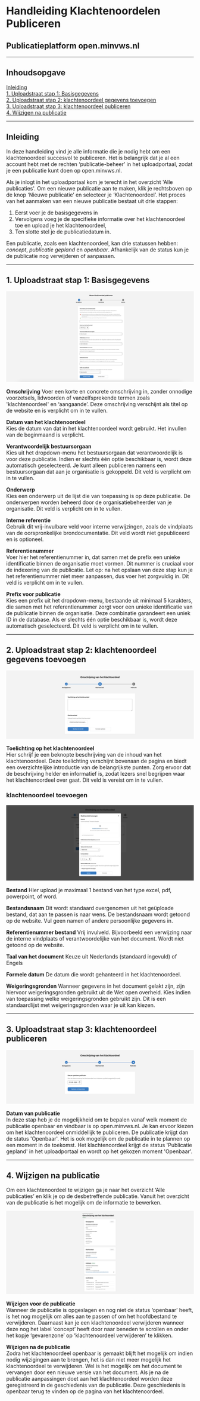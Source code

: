 # Handleiding Klachtenoordelen Publiceren

## Publicatieplatform open.minvws.nl

---

## Inhoudsopgave

[Inleiding](#inleiding)  
[1. Uploadstraat stap 1: Basisgegevens](#1-uploadstraat-stap-1-basisgegevens)  
[2. Uploadstraat stap 2: klachtenoordeel gegevens toevoegen](#2-uploadstraat-stap-2-klachtenoordeel-gegevens-toevoegen)  
[3. Uploadstraat stap 3: klachtenoordeel publiceren](#3-uploadstraat-stap-3-klachtenoordeel-publiceren)  
[4. Wijzigen na publicatie](#4-wijzigen-na-publicatie)  

---

## Inleiding

In deze handleiding vind je alle informatie die je nodig hebt om een klachtenoordeel succesvol te publiceren. Het is belangrijk
dat je al een account hebt met de rechten ‘publicatie-beheer’ in het uploadportaal, zodat je een publicatie kunt doen op
open.minvws.nl.

Als je inlogt in het uploadportaal kom je terecht in het overzicht 'Alle publicaties'. Om een nieuwe
publicatie aan te maken, klik je rechtsboven op de knop ‘Nieuwe publicatie’ en selecteer je ‘Klachtenoordeel’. Het proces van
het aanmaken van een nieuwe publicatie bestaat uit drie stappen:

1. Eerst voer je de basisgegevens in
2. Vervolgens voeg je de specifieke informatie over het klachtenoordeel toe en upload je het klachtenoordeel,
3. Ten slotte stel je de publicatiedatum in.

Een publicatie, zoals een klachtenoordeel, kan drie statussen hebben: *concept*, *publicatie gepland* en *openbaar*. Afhankelijk
van de status kun je de publicatie nog verwijderen of aanpassen.

---

## 1. Uploadstraat stap 1: Basisgegevens

<img src=images/klachtenoordeel_1.png  alt="Afbeelding toont de eerste stap van de uploadstraat waar de basisgegeven worden ingevuld."/>

**Omschrijving**
Voer een korte en concrete omschrijving in, zonder onnodige voorzetsels, lidwoorden of vanzelfsprekende termen zoals 'klachtenoordeel'
en ‘aangaande’. Deze omschrijving verschijnt als titel op de website en is verplicht om in te vullen.

**Datum van het klachtenoordeel**  
Kies de datum van dat in het klachtenoordeel wordt gebruikt. Het invullen van de beginmaand is verplicht.

**Verantwoordelijk bestuursorgaan**  
Kies uit het dropdown-menu het bestuursorgaan dat verantwoordelijk is voor deze publicatie. Indien er slechts één optie beschikbaar
is, wordt deze automatisch geselecteerd. Je kunt alleen publiceren namens een bestuursorgaan dat aan je organisatie is gekoppeld.
Dit veld is verplicht om in te vullen.

**Onderwerp**  
Kies een onderwerp uit de lijst die van toepassing is op deze publicatie. De onderwerpen worden beheerd door de organisatiebeheerder
van je organisatie. Dit veld is verplicht om in te vullen.

**Interne referentie**  
Gebruik dit vrij-invulbare veld voor interne verwijzingen, zoals de vindplaats van de oorspronkelijke brondocumentatie. Dit veld
wordt niet gepubliceerd en is optioneel.

**Referentienummer**  
Voer hier het referentienummer in, dat samen met de prefix een unieke identificatie binnen de organisatie moet vormen. Dit nummer
is cruciaal voor de indexering van de publicatie. Let op: na het opslaan van deze stap kun je het referentienummer niet meer aanpassen,
dus voer het zorgvuldig in. Dit veld is verplicht om in te vullen.

**Prefix voor publicatie**  
Kies een prefix uit het dropdown-menu, bestaande uit minimaal 5 karakters, die samen met het referentienummer zorgt voor een
unieke identificatie van de publicatie binnen de organisatie. Deze combinatie garandeert een uniek ID in de database. Als er
slechts één optie beschikbaar is, wordt deze automatisch geselecteerd. Dit veld is verplicht om in te vullen.

---

## 2. Uploadstraat stap 2: klachtenoordeel gegevens toevoegen

<img src=images/klachtenoordeel_2.png  alt="De afbeelding laat de tweede stap van de uploadstraat zien waar de toelichting
en het klachtenoordeel ingevuld worden "/>

**Toelichting op het klachtenoordeel**  
Hier schrijf je een beknopte beschrijving van de inhoud van het klachtenoordeel. Deze toelichting verschijnt bovenaan de pagina
en biedt een overzichtelijke introductie van de belangrijkste punten. Zorg ervoor dat de beschrijving helder en informatief is,
zodat lezers snel begrijpen waar het klachtenoordeel over gaat. Dit veld is vereist om in te vullen.

### klachtenoordeel toevoegen

<img src=images/klachtenoordeel_3.png  alt="Deze afbeelding laat de uploadwizard voor het klachtenoordeel zien"/>

**Bestand**
Hier upload je maximaal 1 bestand van het type excel, pdf, powerpoint, of word.

**Bestandsnaam**
Dit wordt standaard overgenomen uit het geüploade bestand, dat aan te passen is naar wens. De bestandsnaam wordt getoond op de
website. Vul geen namen of andere persoonlijke gegevens in.

**Referentienummer bestand**
Vrij invulveld. Bijvoorbeeld een verwijzing naar de interne vindplaats of verantwoordelijke van het document. Wordt niet getoond
op de website.

**Taal van het document**
Keuze uit Nederlands (standaard ingevuld) of Engels

**Formele datum**
De datum die wordt gehanteerd in het klachtenoordeel.

**Weigeringsgronden**
Wanneer gegevens in het document gelakt zijn, zijn hiervoor weigeringsgronden gebruikt uit de Wet open overheid. Kies indien
van toepassing welke weigeringsgronden gebruikt zijn. Dit is een standaardlijst met weigeringsgronden waar je uit kan kiezen.

---

## 3. Uploadstraat stap 3: klachtenoordeel publiceren

<img src=images/klachtenoordeel_4.png  alt="Deze afbeelding laat de laatste stap van de uploadstraat zien waar de publicatie
datum wordt ingesteld"/>

**Datum van publicatie**  
In deze stap heb je de mogelijkheid om te bepalen vanaf welk moment de publicatie openbaar en vindbaar is op open.minvws.nl.
Je kan ervoor kiezen om het klachtenoordeel onmiddellijk te publiceren. De publicatie krijgt dan de status 'Openbaar'. Het is
ook mogelijk om de publicatie in te plannen op een moment in de toekomst. Het klachtenoordeel krijgt de status 'Publicatie gepland'
in het uploadportaal en wordt op het gekozen moment 'Openbaar'.

---

## 4. Wijzigen na publicatie

Om een klachtenoordeel te wijzigen ga je naar het overzicht ‘Alle publicaties’ en klik je op de desbetreffende publicatie.
Vanuit het overzicht van de publicatie is het mogelijk om de informatie te bewerken.

<img src=images/klachtenoordeel_5.png  alt="Deze afbeelding laat het overzicht zien van alle ingevulde informatie van de
publicatie"/>

**Wijzigen voor de publicatie**  
Wanneer de publicatie is opgeslagen en nog niet de status ‘openbaar’ heeft, is het nog mogelijk om alles aan te passen of om
het hoofdbestand te verwijderen. Daarnaast kan je een klachtenoordeel verwijderen wanneer deze nog het label ‘concept’ heeft
door naar beneden te scrollen en onder het kopje ‘gevarenzone’ op ‘klachtenoordeel verwijderen’ te klikken.

**Wijzigen na de publicatie**  
Zodra het klachtenoordeel openbaar is gemaakt blijft het mogelijk om indien nodig wijzigingen aan te brengen, het is dan niet
meer mogelijk het klachtenoordeel te verwijderen. Wel is het mogelijk om het document te vervangen door een nieuwe versie van
het document. Als je na de publicatie aanpassingen doet aan het klachtenoordeel worden deze geregistreerd in de geschiedenis
van de publicatie. Deze geschiedenis is openbaar terug te vinden op de pagina van het klachtenoordeel.

